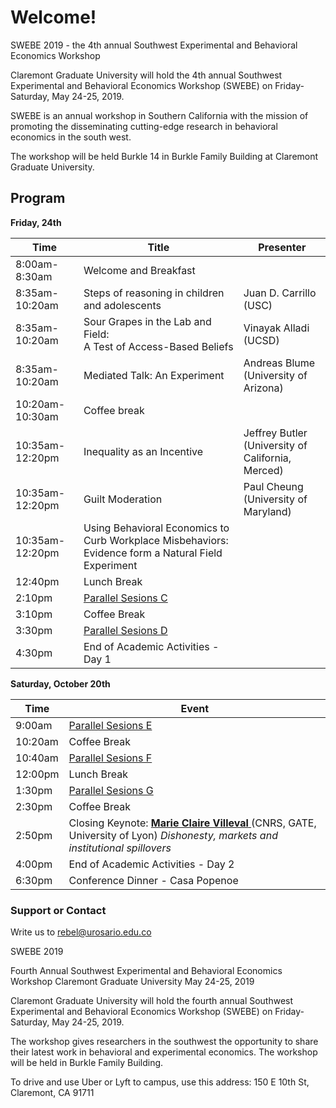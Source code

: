 # Welcome!

SWEBE 2019 - the 4th annual Southwest Experimental and Behavioral Economics Workshop

Claremont Graduate University will hold the 4th annual Southwest Experimental and Behavioral Economics Workshop (SWEBE) on Friday-Saturday, May 24-25, 2019.

SWEBE is an annual workshop in Southern California with the mission of promoting the disseminating cutting-edge research in behavioral economics in the south west. 

The workshop will be held Burkle 14 in Burkle Family Building at Claremont Graduate University.

## Program

**Friday, 24th** 

Time | Title | Presenter
-----|------|------
8:00am-8:30am | Welcome and Breakfast
8:35am-10:20am | Steps of reasoning in children and adolescents | Juan D. Carrillo (USC)
8:35am-10:20am | Sour Grapes in the Lab and Field: <br>A Test of Access-Based Beliefs | Vinayak Alladi (UCSD)
8:35am-10:20am | Mediated Talk: An Experiment | Andreas Blume (University of Arizona) 
10:20am-10:30am | Coffee break
10:35am-12:20pm | Inequality as an Incentive | Jeffrey Butler <br> (University of California, Merced)
10:35am-12:20pm | Guilt Moderation | Paul Cheung (University of Maryland)
10:35am-12:20pm | Using Behavioral Economics to Curb Workplace Misbehaviors: Evidence form a Natural Field Experiment | 
12:40pm | Lunch Break
2:10pm | [Parallel Sesions C](SessionC.md)
3:10pm | Coffee Break
3:30pm | [Parallel Sesions D](SessionD.md)
4:30pm | End of Academic Activities - Day 1


**Saturday, October 20th** 

Time | Event
-----|------
9:00am | [Parallel Sesions E](SessionE.md)
10:20am | Coffee Break
10:40am | [Parallel Sesions F](SessionF.md)
12:00pm | Lunch Break
1:30pm | [Parallel Sesions G](SessionG.md)
2:30pm | Coffee Break
2:50pm | Closing Keynote: <a href="https://www.gate.cnrs.fr/spip.php?article197&lang=fr" target="_blank"> <b>Marie Claire Villeval</b> </a> (CNRS, GATE, University of Lyon) _Dishonesty, markets and institutional spillovers_
4:00pm | End of Academic Activities - Day 2
6:30pm | Conference Dinner - Casa Popenoe


### Support or Contact

Write us to rebel@urosario.edu.co


















SWEBE 2019

Fourth Annual Southwest Experimental and Behavioral Economics Workshop
Claremont Graduate University
May 24-25, 2019

Claremont Graduate University will hold the fourth annual Southwest Experimental and Behavioral Economics Workshop (SWEBE) on Friday-Saturday, May 24-25, 2019. 

The workshop gives researchers in the southwest the opportunity to share their latest work in behavioral and experimental economics. The workshop will be held in Burkle Family Building.

To drive and use Uber or Lyft to campus, use this address: 150 E 10th St, Claremont, CA 91711
